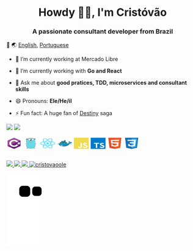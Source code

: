 <h1 align="center">Howdy 🤠👋, I'm Cristóvão </h1>
<h3 align="center">A passionate consultant developer from Brazil</h3>

🚀 🌏 
[English](https://github.com/cristovaoolegario/cristovaoolegario/blob/main/README.md),
[Portuguese](https://github.com/cristovaoolegario/cristovaoolegario/blob/main/README.pt-BR.md)

- 🔭 I’m currently working at Mercado Libre

- 🌱 I’m currently working with **Go and React**

- 💬 Ask me about **good pratices, TDD, microservices and consultant skills**

- 😄 Pronouns: **Ele/He/il**

- ⚡ Fun fact: A huge fan of <a href="https://www.bungie.net/pt-br/">Destiny</a> saga 

<div>
  <img height="180em" src="https://github-readme-stats.vercel.app/api?username=cristovaoolegario&show_icons=true&theme=dark&include_all_commits=true&count_private=true">
  <img height="180em" src="https://github-readme-stats.vercel.app/api/top-langs/?username=cristovaoolegario&layout=compact&langs_count=7&theme=dark">
</div>
  
<div style="display: inline_block"><br>
  <img align="center" alt="Tov-Csharp" height="30" width="40" src="https://raw.githubusercontent.com/devicons/devicon/master/icons/csharp/csharp-original.svg">
  <img align="center" alt="Tov-Go" height="30" width="40" src="https://raw.githubusercontent.com/devicons/devicon/master/icons/go/go-original.svg">  
  <img align="center" alt="Tov-React" height="30" width="40" src="https://raw.githubusercontent.com/devicons/devicon/master/icons/react/react-original.svg">
  <img align="center" alt="Tov-Docker" height="30" width="40" src="https://raw.githubusercontent.com/devicons/devicon/master/icons/docker/docker-original.svg">
  <img align="center" alt="Tov-Js" height="30" width="40" src="https://raw.githubusercontent.com/devicons/devicon/master/icons/javascript/javascript-plain.svg">
  <img align="center" alt="Tov-Ts" height="30" width="40" src="https://raw.githubusercontent.com/devicons/devicon/master/icons/typescript/typescript-plain.svg">
  <img align="center" alt="Tov-HTML" height="30" width="40" src="https://raw.githubusercontent.com/devicons/devicon/master/icons/html5/html5-original.svg">
  <img align="center" alt="Tov-CSS" height="30" width="40" src="https://raw.githubusercontent.com/devicons/devicon/master/icons/css3/css3-original.svg">
</div>

##
  
<div>
  <a href="mailto:cristovaoolegario@gmail.com">
    <img src="https://img.shields.io/badge/-Gmail-%23333?style=for-the-badge&logo=gmail&logoColor=red" target="_blank">
  </a>
  <a href="https://linkedin.com/in/cristovaoolegario" target="blank">
    <img src="https://img.shields.io/badge/-LinkedIn-%230077B5?style=for-the-badge&logo=linkedin&logoColor=white" target="_blank">
  </a>
  <a href="https://instagram.com/cristovaoolegario" target="blank">
    <img src="https://img.shields.io/badge/-Instagram-%23E4405F?style=for-the-badge&logo=instagram&logoColor=white" target="_blank" />
  </a>
  <a href="https://twitter.com/cristovaoole" target="blank">
    <img src="https://img.shields.io/twitter/follow/cristovaoole?logo=twitter&style=for-the-badge" alt="cristovaoole" />
  </a>
  
   
  ![Snake animation](https://github.com/cristovaoolegario/cristovaoolegario/blob/output/github-contribution-grid-snake.svg)
</div>
